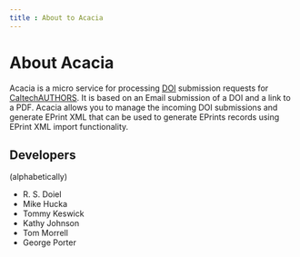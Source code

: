 ```yaml
---
title : About to Acacia
---
```


About Acacia
=================

Acacia is a micro service for processing [DOI](https://doi.org)
submission requests for
[CaltechAUTHORS](https://authors.library.caltech.edu). It is based on 
an Email submission of a DOI and a link to a PDF. Acacia allows you to
manage the incoming DOI submissions and generate EPrint XML that can
be used to generate EPrints records using EPrint XML import
functionality.

Developers
----------

(alphabetically)

+ R. S. Doiel
+ Mike Hucka
+ Tommy Keswick
+ Kathy Johnson
+ Tom Morrell
+ George Porter

<version-info id="version-info"></version-info>

<script type="module" src="./widgets/config.js"></script>

<script type="module" src="./widgets/version-info.js"></script>

<script type="module">
"use strict";

import { Cfg } from "./widgets/config.js";

console.log("DEBUG in page", Cfg);

let version_info = document.getElementById('version-info');

function updateVersionInfo() {
    let src = this.responseText,
        obj = JSON.parse(src);
    version_info.value = obj;
}

function retrieveVersionInfo() {
    let oReq = new XMLHttpRequest();
    oReq.addEventListener('load', updateVersionInfo);
    oReq.open('GET', `${Cfg.base_url}/version`);
    oReq.send();
}
retrieveVersionInfo();
</script>
